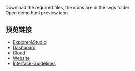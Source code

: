 Download the required files, the icons are in the svgs folder
</br>
Open demo.html preview icon

## 预览链接
- [Explorer&Studio](http://cifangbifang.com/nebula-graph-icon/NebulaGraph-Explorer/demo.html)
- [Dashboard](http://cifangbifang.com/nebula-graph-icon/NebulaGraph-Dashboard/demo.html)
- [Cloud](http://cifangbifang.com/nebula-graph-icon/NebulaGraph-Cloud/demo.html)
- [Website](http://cifangbifang.com/nebula-graph-icon/NebulaGraph-Website/demo.html)
- [Interface-Guidelines](http://cifangbifang.com/nebula-graph-icon/NebulaGraph-Interface-Guidelines/demo.html)